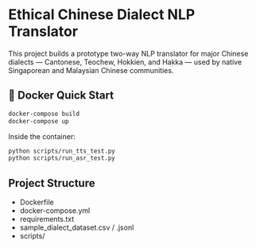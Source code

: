 # Ethical Chinese Dialect NLP Translator

This project builds a prototype two-way NLP translator for major Chinese dialects — Cantonese, Teochew, Hokkien, and Hakka — used by native Singaporean and Malaysian Chinese communities.

## 🐳 Docker Quick Start

```bash
docker-compose build
docker-compose up
```

Inside the container:
```bash
python scripts/run_tts_test.py
python scripts/run_asr_test.py
```

## Project Structure

- Dockerfile
- docker-compose.yml
- requirements.txt
- sample_dialect_dataset.csv / .jsonl
- scripts/